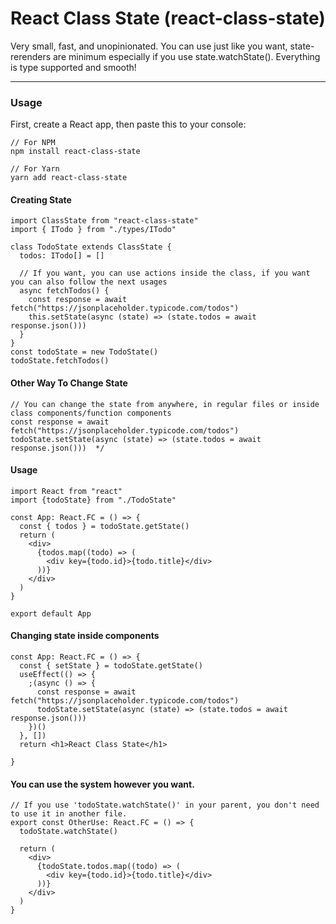 # React Class State (react-class-state)

Very small, fast, and unopinionated. You can use just like you want, state-rerenders are minimum especially if you use state.watchState(). Everything is type supported and smooth!

---

### Usage

First, create a React app, then paste this to your console:

```
// For NPM
npm install react-class-state

// For Yarn
yarn add react-class-state
```

#### Creating State

```TSX
import ClassState from "react-class-state"
import { ITodo } from "./types/ITodo"

class TodoState extends ClassState {
  todos: ITodo[] = []

  // If you want, you can use actions inside the class, if you want you can also follow the next usages
  async fetchTodos() {
    const response = await fetch("https://jsonplaceholder.typicode.com/todos")
    this.setState(async (state) => (state.todos = await response.json()))
  }
}
const todoState = new TodoState()
todoState.fetchTodos()
```

#### Other Way To Change State

```TSX
// You can change the state from anywhere, in regular files or inside class components/function components
const response = await fetch("https://jsonplaceholder.typicode.com/todos")
todoState.setState(async (state) => (state.todos = await response.json()))  */
```

#### Usage

```TSX
import React from "react"
import {todoState} from "./TodoState"

const App: React.FC = () => {
  const { todos } = todoState.getState()
  return (
    <div>
      {todos.map((todo) => (
        <div key={todo.id}>{todo.title}</div>
      ))}
    </div>
  )
}

export default App

```

#### Changing state inside components

```TSX
const App: React.FC = () => {
  const { setState } = todoState.getState()
  useEffect(() => {
    ;(async () => {
      const response = await fetch("https://jsonplaceholder.typicode.com/todos")
      todoState.setState(async (state) => (state.todos = await response.json()))
    })()
  }, [])
  return <h1>React Class State</h1>

}

```

#### You can use the system however you want.

```TSX
// If you use 'todoState.watchState()' in your parent, you don't need to use it in another file.
export const OtherUse: React.FC = () => {
  todoState.watchState()

  return (
    <div>
      {todoState.todos.map((todo) => (
        <div key={todo.id}>{todo.title}</div>
      ))}
    </div>
  )
}

```
